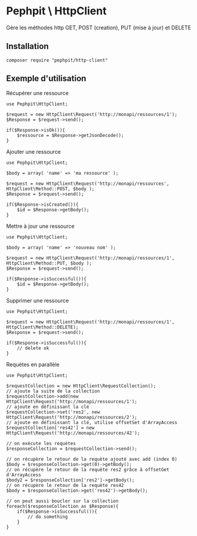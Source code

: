 Pephpit \ HttpClient
============

Gère les méthodes http GET, POST (creation), PUT (mise à jour) et DELETE


Installation
------------

	composer require "pephpit/http-client"


Exemple d'utilisation
---------------------

Récupérer une ressource

	use Pephpit\HttpClient;

	$request = new HttpClient\Request('http://monapi/ressources/1');
	$Response = $request->send();

	if($Response->isOk()){
		$ressource = $Response->getJsonDecode();
	}

Ajouter une ressource

	use Pephpit\HttpClient;

	$body = array( 'name' => 'ma ressource' );

	$request = new HttpClient\Request('http://monapi/ressources', HttpClient\Method::POST, $body );
	$Response = $request->send();

	if($Response->isCreated()){
		$id = $Response->getBody();
	}

Mettre à jour une ressource

	use Pephpit\HttpClient;

	$body = array( 'name' => 'nouveau nom' );

	$request = new HttpClient\Request('http://monapi/ressources/1', HttpClient\Method::PUT, $body );
	$Response = $request->send();

	if($Response->isSuccessful()){
		$id = $Response->getBody();
	}

Supprimer une ressource

	use Pephpit\HttpClient;

	$request = new HttpClient\Request('http://monapi/ressources/1', HttpClient\Method::DELETE);
	$Response = $request->send();

	if($Response->isSuccessful()){
		// delete ok
	}

Requètes en parallèle

	use Pephpit\HttpClient;

	$requestCollection = new HttpClient\RequestCollection();
	// ajoute la suite de la collection
	$requestCollection->add(new HttpClient\Request('http://monapi/ressources/1');
	// ajoute en définissant la clé
	$requestCollection->set('res2', new HttpClient\Request('http://monapi/ressources/2');
	// ajoute en définissant la clé, utilise offsetSet d'ArrayAccess
	$requestCollection['res42'] = new HttpClient\Request('http://monapi/ressources/42');

	// on exécute les requètes
	$responseCollection = $requestCollection->send();

	// on récupère le retour de la requète ajouté avec add (index 0)
	$body = $responseCollection->get(0)->getBody();
	// on récupère le retour de la requète res2 grâce à offsetGet d'ArrayAccess
	$body2 = $responseCollection['res2']->getBody();
	// on récupère le retour de la requète res42
	$body = $responseCollection->get('res42')->getBody();

	// on peut aussi boucler sur la collection
	foreach($responseCollection as $Response){
		if($Response->isSuccessful()){
			// do something
		}
	}